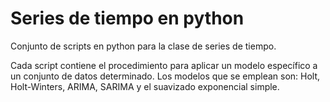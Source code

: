 # Series de tiempo en python

Conjunto de scripts en python para la clase de series de tiempo.

Cada script contiene el procedimiento para aplicar un modelo específico a un conjunto de datos determinado. Los modelos que se emplean son: Holt, Holt-Winters, ARIMA, SARIMA y el suavizado exponencial simple. 




